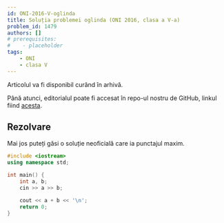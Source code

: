 ```yaml
---
id: ONI-2016-V-oglinda
title: Soluția problemei oglinda (ONI 2016, clasa a V-a)
problem_id: 1479
authors: []
# prerequisites:
#    - placeholder
tags:
    - ONI
    - clasa V
---
```

Articolul va fi disponibil curând în arhivă.

Până atunci, editorialul poate fi accesat în repo-ul nostru de GitHub, linkul fiind [acesta](https://github.com/roalgo-discord/Romanian-Olympiad-Solutions/blob/main/ONI%20(national%20olympiad)/2016/05/oglinda.pdf).

## Rezolvare

Mai jos puteți găsi o soluție neoficială care ia punctajul maxim.

```cpp
#include <iostream>
using namespace std;

int main() {
    int a, b;
    cin >> a >> b;

    cout << a + b << '\n';
    return 0;
}
```
